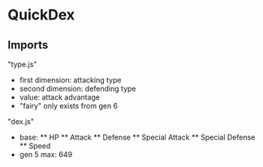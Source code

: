 # QuickDex

## Imports

"type.js"

- first dimension: attacking type
- second dimension: defending type
- value: attack advantage
- "fairy" only exists from gen 6

"dex.js"

- base:
  ** HP
  ** Attack
  ** Defense
  ** Special Attack
  ** Special Defense
  ** Speed
- gen 5 max: 649
